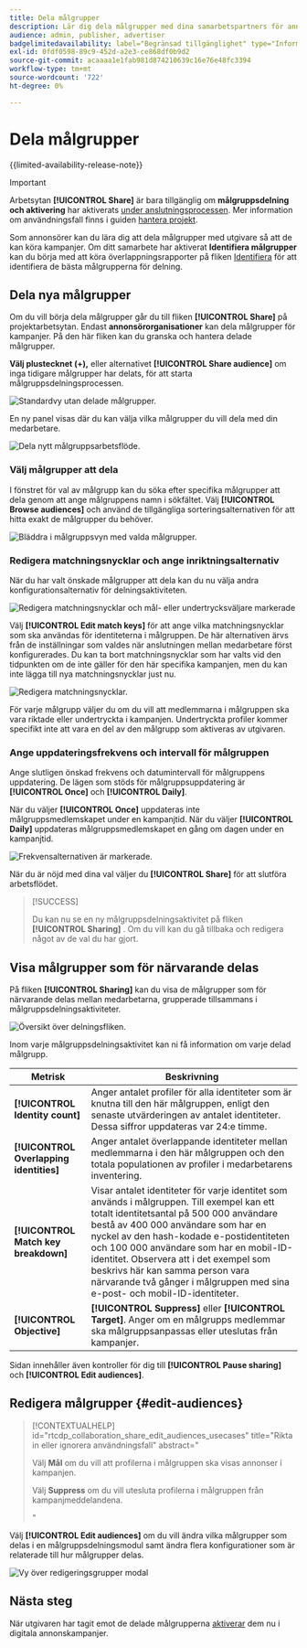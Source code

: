 ```yaml
---
title: Dela målgrupper
description: Lär dig dela målgrupper med dina samarbetspartners för annonskampanjer.
audience: admin, publisher, advertiser
badgelimitedavailability: label="Begränsad tillgänglighet" type="Informative" url="https://helpx.adobe.com/legal/product-descriptions/real-time-customer-data-platform-collaboration.html newtab=true"
exl-id: 0fdf0598-89c9-452d-a2e3-ce868df0b9d2
source-git-commit: acaaaa1e1fab981d874210639c16e76e48fc3394
workflow-type: tm+mt
source-wordcount: '722'
ht-degree: 0%

---
```


# Dela målgrupper

{{limited-availability-release-note}}

>[!IMPORTANT]
>
>Arbetsytan **[!UICONTROL Share]** är bara tillgänglig om **målgruppsdelning och aktivering** har aktiverats [ under anslutningsprocessen](../connect/establishing-connections.md#connection-settings). Mer information om användningsfall finns i guiden [hantera projekt](./manage-projects.md#project-use-cases).

Som annonsörer kan du lära dig att dela målgrupper med utgivare så att de kan köra kampanjer. Om ditt samarbete har aktiverat **Identifiera målgrupper** kan du börja med att köra överlappningsrapporter på fliken [Identifiera](/help/guide/collaborate/discover.md) för att identifiera de bästa målgrupperna för delning.

## Dela nya målgrupper

Om du vill börja dela målgrupper går du till fliken **[!UICONTROL Share]** på projektarbetsytan. Endast **annonsörorganisationer** kan dela målgrupper för kampanjer. På den här fliken kan du granska och hantera delade målgrupper.

**Välj plustecknet (+),** eller alternativet **[!UICONTROL Share audience]** om inga tidigare målgrupper har delats, för att starta målgruppsdelningsprocessen.

![Standardvy utan delade målgrupper.](/help/assets/collaborate/share/share-new-audiences.png)

En ny panel visas där du kan välja vilka målgrupper du vill dela med din medarbetare.

![Dela nytt målgruppsarbetsflöde.](/help/assets/collaborate/share/share-audiences-workflow.png)

### Välj målgrupper att dela

I fönstret för val av målgrupp kan du söka efter specifika målgrupper att dela genom att ange målgruppens namn i sökfältet. Välj **[!UICONTROL Browse audiences]** och använd de tillgängliga sorteringsalternativen för att hitta exakt de målgrupper du behöver.

![Bläddra i målgruppsvyn med valda målgrupper.](/help/assets/collaborate/share/browse-audiences-view.png)

### Redigera matchningsnycklar och ange inriktningsalternativ

När du har valt önskade målgrupper att dela kan du nu välja andra konfigurationsalternativ för delningsaktiviteten.

![Redigera matchningsnycklar och mål- eller undertrycksväljare markerade](/help/assets/collaborate/share/match-keys-and-targeting.png)

Välj **[!UICONTROL Edit match keys]** för att ange vilka matchningsnycklar som ska användas för identiteterna i målgruppen. De här alternativen ärvs från de inställningar som valdes när anslutningen mellan medarbetare först konfigurerades. Du kan ta bort matchningsnycklar som har valts vid den tidpunkten om de inte gäller för den här specifika kampanjen, men du kan inte lägga till nya matchningsnycklar just nu.

![Redigera matchningsnycklar.](/help/assets/collaborate/share/update-match-keys.png)

För varje målgrupp väljer du om du vill att medlemmarna i målgruppen ska vara riktade eller undertryckta i kampanjen. Undertryckta profiler kommer specifikt inte att vara en del av den målgrupp som aktiveras av utgivaren.

### Ange uppdateringsfrekvens och intervall för målgruppen

Ange slutligen önskad frekvens och datumintervall för målgruppens uppdatering. De lägen som stöds för målgruppsuppdatering är **[!UICONTROL Once]** och **[!UICONTROL Daily]**.

När du väljer **[!UICONTROL Once]** uppdateras inte målgruppsmedlemskapet under en kampanjtid. När du väljer **[!UICONTROL Daily]** uppdateras målgruppsmedlemskapet en gång om dagen under en kampanjtid.

![Frekvensalternativen är markerade.](/help/assets/collaborate/share/audience-refresh-frequency.png)

När du är nöjd med dina val väljer du **[!UICONTROL Share]** för att slutföra arbetsflödet.

>[!SUCCESS]
>
>Du kan nu se en ny målgruppsdelningsaktivitet på fliken **[!UICONTROL Sharing]** . Om du vill kan du gå tillbaka och redigera något av de val du har gjort.

## Visa målgrupper som för närvarande delas

På fliken **[!UICONTROL Sharing]** kan du visa de målgrupper som för närvarande delas mellan medarbetarna, grupperade tillsammans i målgruppsdelningsaktiviteter.

![Översikt över delningsfliken.](/help/assets/collaborate/share/share-tab-overview.png)

<!--

The banner at the top of the page shows figures across all audience sharing activities. 

![The hero banner in the sharing tab.](/help/assets/collaborate/share/share-hero-banner.png)


|Metric | Description |
|---------|----------|
| **[!UICONTROL Shared audiences]** | Indicates the number of audiences shared between collaborators in this project, across all audience sharing modules. |
| **[!UICONTROL Estimated addressable reach]** | Indicates the approximate number of profiles that you can reach across all the audiences that are currently shared in the project. [TODO: ADD INFORMATION ABOUT HOW THIS IS CALCULATED] |
| **[!UICONTROL Target identities]** | The number of identities across all audiences shared in this project for which you selected to target the profiles. |
| **[!UICONTROL Suppress identities]** | The number of identities across all audiences shared in this project for which you selected to suppress the profiles and thereby not target them in campaigns. |

-->

Inom varje målgruppsdelningsaktivitet kan ni få information om varje delad målgrupp.

| Metrisk | Beskrivning |
|---------|----------|
| **[!UICONTROL Identity count]** | Anger antalet profiler för alla identiteter som är knutna till den här målgruppen, enligt den senaste utvärderingen av antalet identiteter. Dessa siffror uppdateras var 24:e timme. |
| **[!UICONTROL Overlapping identities]** | Anger antalet överlappande identiteter mellan medlemmarna i den här målgruppen och den totala populationen av profiler i medarbetarens inventering. |
| **[!UICONTROL Match key breakdown]** | Visar antalet identiteter för varje identitet som används i målgruppen. Till exempel kan ett totalt identitetsantal på 500 000 användare bestå av 400 000 användare som har en nyckel av den hash-kodade e-postidentiteten och 100 000 användare som har en mobil-ID-identitet. Observera att i det exempel som beskrivs här kan samma person vara närvarande två gånger i målgruppen med sina e-post- och mobil-ID-identiteter. |
| **[!UICONTROL Objective]** | **[!UICONTROL Suppress]** eller **[!UICONTROL Target]**. Anger om en målgrupps medlemmar ska målgruppsanpassas eller uteslutas från kampanjer. |

Sidan innehåller även kontroller för dig till **[!UICONTROL Pause sharing]** och **[!UICONTROL Edit audiences]**.

## Redigera målgrupper {#edit-audiences}

>[!CONTEXTUALHELP]
>id="rtcdp_collaboration_share_edit_audiences_usecases"
>title="Rikta in eller ignorera användningsfall"
>abstract="<p>Välj **Mål** om du vill att profilerna i målgruppen ska visas annonser i kampanjen.</p> <p>Välj **Suppress** om du vill utesluta profilerna i målgruppen från kampanjmeddelandena.</p>"

Välj **[!UICONTROL Edit audiences]** om du vill ändra vilka målgrupper som delas i en målgruppsdelningsmodul samt ändra flera konfigurationer som är relaterade till hur målgrupper delas.

![Vy över redigeringsgrupper modal](/help/assets/collaborate/share/edit-audiences-modal.png)

<!--

Search for audiences that you want to add to the sharing module. 

For each audience, you can select whether you'd like to target or suppress those profiles in campaigns. 

To remove an audience from the sharing module, select the trash can icon [TODO: add spectrum icon and folder].

Select how often you would like the audience membership to be refreshed and the date range within which you want the membership of the audience to be refreshed. 

TODO: are there any limitations for frequency in the M1 release?

-->

## Nästa steg

När utgivaren har tagit emot de delade målgrupperna [aktiverar](/help/guide/collaborate/activate.md) dem nu i digitala annonskampanjer.
